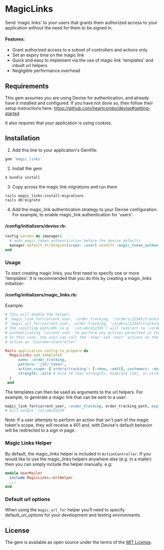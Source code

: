 # MagicLinks

Send 'magic links' to your users that grants them authorized access to your application without the need for them to be signed in.

#### Features:

- Grant authorized access to a subset of controllers and actions only
- Set an expiry time on the magic link
- Quick and easy to implement via the use of magic link 'templates' and inbuilt url helpers
- Negligible performance overhead

## Requirements
This gem assumes you are using Devise for authentication, and already have it installed and configured. If you have not done so, then follow their setup instructions here: https://github.com/heartcombo/devise#getting-started

It also requires that your application is using cookies.

## Installation

1. Add this line to your application's Gemfile:

```ruby
gem 'magic_links'
```

2. Install the gem
```bash
$ bundle install
```

3. Copy across the magic link migrations and run them
```bash
rails magic_links:install:migrations
rails db:migrate
```

4. Add the magic_link authentication strategy to your Devise configuration. For example, to enable magic_link authentication for 'users':

#### /config/initializers/devise.rb:
```ruby
config.warden do |manager|
  # adds magic_token_authentication before the devise defaults
  manager.default_strategies(scope: :user).unshift :magic_token_authentication
end
```

### Usage

To start creating magic links, you first need to specify one or more 'templates'. It is recommended that you do this by creating a magic_links initializer:

#### /config/initializers/magic_links.rb:
Example:
```ruby
# This will enable the helper:
# `magic_link_for(current_user, :order_tracking, '/orders/12345/tracking')`, which will return a relative path, or
# `magic_url_for(current_user, :order_tracking, '/orders/12345/tracking')`, which will return a a full URL.
# the resulting path/URL (e.g. `/ot/abcd12345`) will redirect to `/orders/12345/tracking`,
# authenticating `current_user` to perform any actions permitted in the `action_scope`. 
# In this case, the user can call the 'show' and 'edit' actions on the 'Orders::TrackingController' and the 'dashboard'
# action on 'CustomersController'

Rails.application.config.to_prepare do
  MagicLinks.add_template(
      name: :order_tracking,
      pattern: '/ot/:token',
      action_scope: {'orders/tracking': [:show, :edit], customers: :dashboard},
      strength: :mild # mild (8 char strength), moderate (16), or strong (32)
  )
 end
```

The templates can then be used as arguments to the url helpers. For example, to generate a magic link that can be sent 
to a user:

```ruby
magic_link_for(current_user, :order_tracking, order_tracking_path, expiry: 1.week.from_now) 
# will output '/ot/abcd1234'
```

Note: If a user attempts to perform an action that isn't part of the magic token's scope, they will receive a 401 and, 
with Devise's default behavior will be redirected to a sign in page.

### Magic Links Helper
By default, the magic_links helper is included in `ActionController`. If you would like to use the magic_links helpers 
anywhere else (e.g. in a mailer) then you can simply include the helper manually.
e.g:
```ruby
module UserMailer
  include MagicLinks::UrlHelper
  ...
end
```

### Default url options
When using the `magic_url_for` helper you'll need to specify default_url_options for your development and testing
environments.

## License
The gem is available as open source under the terms of the [MIT License](https://opensource.org/licenses/MIT).
